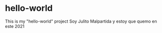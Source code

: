 # hello-world
This is my "hello-world" project
Soy Julito Malpartida y estoy que quemo en este 2021
